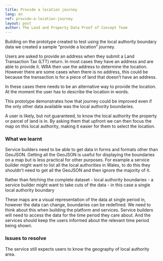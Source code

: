 ```yaml
---
title: Provide a location journey
lang: en
ref: provide-a-location-journey
layout: post
author: The Land and Property Data Proof of Concept Team
---
```

Building on the prototype created to test using the local authority boundary data we created a sample “provide a location” journey.

Users are asked to provide an address when they submit a Land Transaction Tax (LTT) return. In most cases they have an address and are able to provide it. WRA then use the address to determine the location. However there are some cases when there is no address, this could be because the transaction is for a piece of land that doesn’t have an address.

In these cases there needs to be an alternative way to provide the location. At the moment the user has to describe the location in words.

This prototype demonstrates how that journey could be improved even if the only other data available was the local authority boundaries.

A user is likely, but not guaranteed, to know the local authority the property or parcel of land is in. By asking them that upfront we can then focus the map on this local authority, making it easier for them to select the location.

### What we learnt

Service builders need to be able to get data in forms and formats other than GeoJSON. Getting all the GeoJSON is useful for displaying the boundaries on a map but is less practical for other purposes. For example a service builder might want to list all the local authorities in Wales, to do this they shouldn’t need to get all the GeoJSON and then ignore the majority of it.

Rather than fetching the complete dataset - local authority boundaries - a service builder might want to take cuts of the data - in this case a single local authority boundary

These maps are a visual representation of the data at single period in, however the data can change, boundaries can be redefined. We need to think about this when building the platform and services. Service builders will need to access the data for the time period they care about. And the services should keep the users informed about the relevant time period being shown.

### Issues to resolve

The service still expects users to know the geography of local authority area.